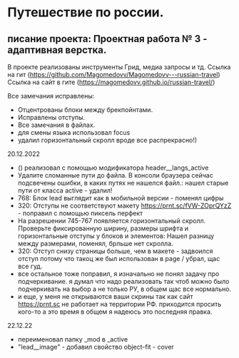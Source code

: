 # Путешествие по россии.
## писание проекта: Проектная работа № 3 - адаптивная верстка.
В проекте реализованы инструменты Грид, медиа запросы и тд.
Ссылка на гит (https://github.com/Magomedovv/Magomedovv---russian-travel)
Ссылка на сайт в гите (https://magomedovv.github.io/russian-travel/)

Все замечания исправлены:

- Отцентрованы блоки между брекпойнтами.
- Исправлены отступы.
- Все замечания в файлах.
- для смены языка использовал focus
- удалил горизонтальный скролл вроде все распрекрасно!)

20.12.2022 
- (<!-- - <li><a class="header__langs" href="#">Ru</a></li> -->) реализовал с помощью модификатора header__langs_active
- Удалите сломанные пути до файла. В консоли браузера сейчас подсвечены ошибки, в каких путях не нашелся файл.: нашел старые пути от класса active - удалил!
- 768: Блок lead выглядит как в мобильной версии - поменял цифры
- 320: Отступы не соответствуют макету https://prnt.sc/fVW-ZOprQYzZ - поправил с помощью пиксель перфект
- На разрешении 745-767 появляется горизонтальный скролл. Проверьте фиксированную ширину, размеры шрифта и горизонтальные отступы у блоков и элементов: Нашел разницу между размерами, поменял, брльше нет скролла. 
- 320: Отступ снизу страницы больше, чем в макете -  задвоился отступ потому что такоц же был использован в page / убрал, щас все гуд. 
- все остальное тоже поправил, я изначально не понял задачу про подчеркивание. я думал что надо реализовать так чтоб можно было подчеркивать на выбор а не только РУ, в общем щас все нормально. 
- и еще, у меня не открываются ваши скрины так как сайт  https://prnt.sc не работает на территории РФ. приходится просить кого-то а это время
в общем я надеюсь это последняя правка. 

22.12.22
- переименовал папку _mod в _active
- "lead__image" - добавил свойство object-fit - cover
